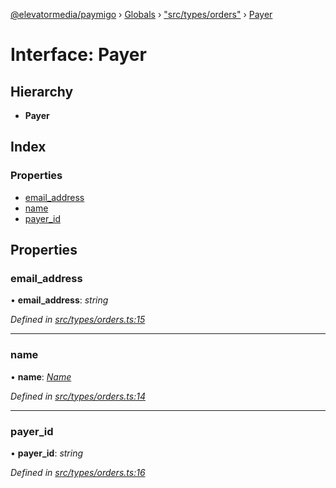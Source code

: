 [@elevatormedia/paymigo](../README.md) › [Globals](../globals.md) › ["src/types/orders"](../modules/_src_types_orders_.md) › [Payer](_src_types_orders_.payer.md)

# Interface: Payer

## Hierarchy

-   **Payer**

## Index

### Properties

-   [email_address](_src_types_orders_.payer.md#email_address)
-   [name](_src_types_orders_.payer.md#name)
-   [payer_id](_src_types_orders_.payer.md#payer_id)

## Properties

### email_address

• **email_address**: _string_

_Defined in [src/types/orders.ts:15](https://github.com/ELEVATORmedia/paymigo/blob/c28bc6c/src/types/orders.ts#L15)_

---

### name

• **name**: _[Name](_src_types_orders_.name.md)_

_Defined in [src/types/orders.ts:14](https://github.com/ELEVATORmedia/paymigo/blob/c28bc6c/src/types/orders.ts#L14)_

---

### payer_id

• **payer_id**: _string_

_Defined in [src/types/orders.ts:16](https://github.com/ELEVATORmedia/paymigo/blob/c28bc6c/src/types/orders.ts#L16)_
